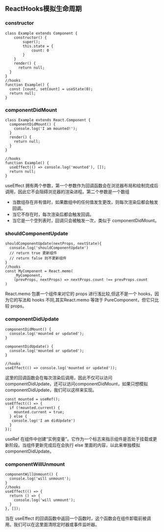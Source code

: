 ##  ReactHooks模拟生命周期

### constructor
```
class Example extends Component {
    constructor() {
        super();
        this.state = {
            count: 0
        }
    }
    render() {
      return null;
  }
}
//hooks
function Example() {
  const [count, setCount] = useState(0);
  return null;
}

```
### componentDidMount
```
class Example extends React.Component {
  componentDidMount() {
    console.log('I am mounted!');
  }
  render() {
    return null;
  }
}

//hooks
function Example() {
  useEffect(() => console.log('mounted'), []);
  return null;
}
```
useEffect 拥有两个参数，第一个参数作为回调函数会在浏览器布局和绘制完成后调用，因此它不会阻碍浏览器的渲染进程。第二个参数是一个数组

- 当数组存在并有值时，如果数组中的任何值发生更改，则每次渲染后都会触发回调。
- 当它不存在时，每次渲染后都会触发回调。
- 当它是一个空列表时，回调只会被触发一次，类似于 componentDidMount。

###  shouldComponentUpdate
```
shouldComponentUpdate(nextProps, nextState){
  console.log('shouldComponentUpdate')
  // return true 更新组件
  // return false 则不更新组件
}
//hooks
const MyComponent = React.memo(
    _MyComponent, 
    (prevProps, nextProps) => nextProps.count !== prevProps.count
)

```
React.memo 包裹一个组件来对它的 props 进行浅比较,但这不是一个 hooks，因为它的写法和 hooks 不同,其实React.memo 等效于 PureComponent，但它只比较 props。

### componentDidUpdate
```
componentDidMount() {
  console.log('mounted or updated');
}

componentDidUpdate() {
  console.log('mounted or updated');
}

//hooks
useEffect(() => console.log('mounted or updated'));
```
这里的回调函数会在每次渲染后调用，因此不仅可以访问 componentDidUpdate，还可以访问componentDidMount，如果只想模拟 componentDidUpdate，我们可以这样来实现。
```
const mounted = useRef();
useEffect(() => {
  if (!mounted.current) {
    mounted.current = true;
  } else {
   console.log('I am didUpdate')
  }
});

```
useRef 在组件中创建“实例变量”。它作为一个标志来指示组件是否处于挂载或更新阶段。当组件更新完成后在会执行 else 里面的内容，以此来单独模拟 componentDidUpdate。


### componentWillUnmount
```
componentWillUnmount() {
  console.log('will unmount');
}
//hooks
useEffect(() => {
  return () => {
    console.log('will unmount');
  }
}, []);
```
当在 useEffect 的回调函数中返回一个函数时，这个函数会在组件卸载前被调用。我们可以在这里面清除定时器或事件监听器。